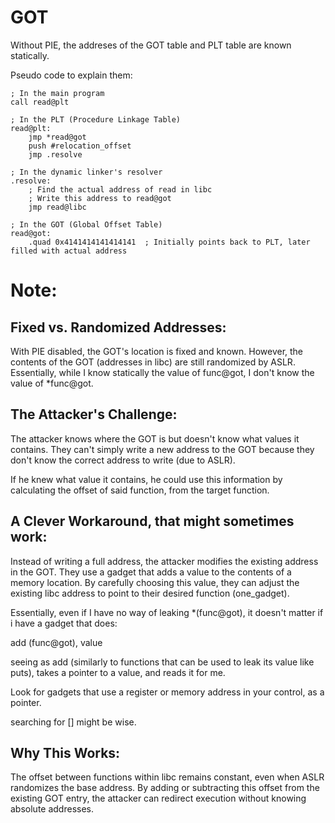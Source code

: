 # GOT

Without PIE, the addreses of the GOT table and PLT table are known statically. 

Pseudo code to explain them:
``````
; In the main program
call read@plt

; In the PLT (Procedure Linkage Table)
read@plt:
    jmp *read@got
    push #relocation_offset
    jmp .resolve

; In the dynamic linker's resolver
.resolve:
    ; Find the actual address of read in libc
    ; Write this address to read@got
    jmp read@libc

; In the GOT (Global Offset Table)
read@got: 
    .quad 0x4141414141414141  ; Initially points back to PLT, later filled with actual address

``````


# Note:

## Fixed vs. Randomized Addresses:

With PIE disabled, the GOT's location is fixed and known.
However, the contents of the GOT (addresses in libc) are still randomized by ASLR.
Essentially, while I know statically the value of func@got, I don't know the value of *func@got.


## The Attacker's Challenge:

The attacker knows where the GOT is but doesn't know what values it contains.
They can't simply write a new address to the GOT because they don't know the correct address to write (due to ASLR).

If he knew what value it contains, he could use this information by calculating the offset of said function, from the target function.


## A Clever Workaround, that might sometimes work:

Instead of writing a full address, the attacker modifies the existing address in the GOT.
They use a gadget that adds a value to the contents of a memory location.
By carefully choosing this value, they can adjust the existing libc address to point to their desired function (one_gadget).

Essentially, even if I have no way of leaking *(func@got), it doesn't matter if i have a gadget that does:

add (func@got), value

seeing as add (similarly to functions that can be used to leak its value like puts), takes a pointer to a value, and reads it for me.

Look for gadgets that use a register or memory address in your control, as a pointer.

searching for [] might be wise.



## Why This Works:

The offset between functions within libc remains constant, even when ASLR randomizes the base address.
By adding or subtracting this offset from the existing GOT entry, the attacker can redirect execution without knowing absolute addresses.
